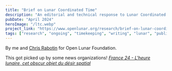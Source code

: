 ```yaml
---
title: "Brief on Lunar Coordinated Time"
description: "An editorial and technical response to Lunar Coordinated Time (LTC) and what it will take to make it work."
pubDate: "April 2024"
heroImage: "/ltc.webp"
project_link: "https://www.openlunar.org/research/brief-on-lunar-coordinated-time"
tags: ["research", "ongoing", "timekeeping", "writing", "lunar", "publication"]
---
```


By me and [Chris Rabotin](https://www.linkedin.com/in/chrisrabotin/) for Open Lunar Foundation.

This got picked up by some news organizations! 
*[France 24 - L'heure lunaire, cet obscur objet du désir spatial](https://www.france24.com/fr/sciences/20240406-l-heure-lunaire-cet-obscur-objet-du-d%C3%A9sir-spatial)*
